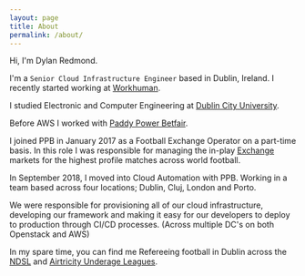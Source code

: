 ```yaml
---
layout: page
title: About
permalink: /about/
---
```


Hi, I'm Dylan Redmond.

I'm a `Senior Cloud Infrastructure Engineer` based in Dublin, Ireland. I recently started working at <a href="https://www.workhuman.com/" target="_blank">Workhuman</a>.

I studied Electronic and Computer Engineering at <a href="https://www.dcu.ie/" target="_blank">Dublin City University</a>.


Before AWS I worked with <a href="https://www.paddypowerbetfair.com" target="_blank">Paddy Power Betfair</a>.


I joined PPB in January 2017 as a Football Exchange Operator on a part-time basis.
In this role I was responsible for managing the in-play <a href="https://www.betfair.com/exchange/plus/football" target="_blank">Exchange</a> markets for the highest profile matches across world football.

In September 2018, I moved into Cloud Automation with PPB. Working in a team based across four locations; Dublin, Cluj, London and Porto.

We were responsible for provisioning all of our cloud infrastructure, developing our framework and making it easy for our developers to deploy to production through CI/CD processes. (Across multiple DC's on both Openstack and AWS)

In my spare time, you can find me Refereeing football in Dublin across the <a href="http://ndsl.ie/" target="_blank">NDSL</a> and <a href="https://www.sseairtricityleague.ie/" target="_blank">Airtricity Underage Leagues</a>.
